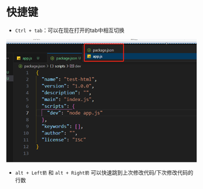 # 快捷键

* `Ctrl + tab`：可以在现在打开的tab中相互切换

![image-20250117215111514](img/image-20250117215111514.png)

* `alt + Left箭` 和 `alt + Right箭` 可以快速跳到上次修改代码/下次修改代码的行数